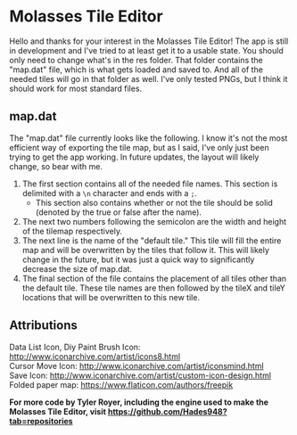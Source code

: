 # Molasses Tile Editor
Hello and thanks for your interest in the Molasses Tile Editor!  The app is still in development and I've tried to at least get it to a
usable state.  You should only need to change what's in the res folder.  That folder contains the "map.dat" file, which is what gets loaded
and saved to.  And all of the needed tiles will go in that folder as well.  I've only tested PNGs, but I think it should work for most
standard files.   
   
## map.dat
The "map.dat" file currently looks like the following.  I know it's not the most efficient way of exporting the tile map, but as I said, I've
only just been trying to get the app working.  In future updates, the layout will likely change, so bear with me.   
1. The first section contains all of the needed file names.  This section is delimited with a ```\n``` character and ends with a ```;```.
    * This section also contains whether or not the tile should be solid (denoted by the true or false after the name).
2. The next two numbers following the semicolon are the width and height of the tilemap respectively.
3. The next line is the name of the "default tile."  This tile will fill the entire map and will be overwritten by the tiles that follow it.
This will likely change in the future, but it was just a quick way to significantly decrease the size of map.dat.
4. The final section of the file contains the placement of all tiles other than the default tile.  These tile names are then followed by the
tileX and tileY locations that will be overwritten to this new tile.   
   
## Attributions
Data List Icon, Diy Paint Brush Icon: http://www.iconarchive.com/artist/icons8.html   
Cursor Move Icon: http://www.iconarchive.com/artist/iconsmind.html   
Save Icon: http://www.iconarchive.com/artist/custom-icon-design.html   
Folded paper map: https://www.flaticon.com/authors/freepik   
   
**For more code by Tyler Royer, including the engine used to make the Molasses Tile Editor, visit https://github.com/Hades948?tab=repositories**
